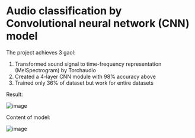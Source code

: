 # Audio classification by Convolutional neural network (CNN) model
The project achieves 3 gaol:

1. Transformed sound signal to time-frequency representation (MelSpectrogram) by Torchaudio
2. Created a 4-layer CNN module with 98% accuracy above
3. Trained only 36% of dataset but work for entire datasets 

Result:

![image](https://user-images.githubusercontent.com/89892249/175793327-8176c0b2-0e3f-44a3-b2af-1a60d73fc544.png)

Content of model:

![image](https://user-images.githubusercontent.com/89892249/175793347-be7e18e3-fd0c-4eee-828a-6ca2b0b5fc6f.png)
